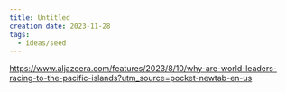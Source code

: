 ```yaml
---
title: Untitled
creation date: 2023-11-28
tags:
  - ideas/seed
---
```


https://www.aljazeera.com/features/2023/8/10/why-are-world-leaders-racing-to-the-pacific-islands?utm_source=pocket-newtab-en-us